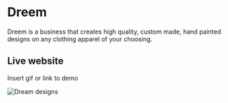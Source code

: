# Dreem

Dreem is a business that creates high quality, custom made, hand painted designs on any clothing apparel of your choosing.

## Live website

Insert gif or link to demo

![Dream designs](https://github.com/user-attachments/assets/70500e03-eaa0-4600-bf59-1c972a27efeb)
